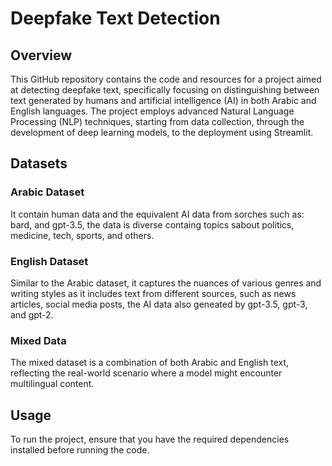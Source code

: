 # Deepfake Text Detection
## Overview
This GitHub repository contains the code and resources for a project aimed at detecting deepfake text, specifically focusing on distinguishing between text generated by humans and artificial intelligence (AI) in both Arabic and English languages. The project employs advanced Natural Language Processing (NLP) techniques, starting from data collection, through the development of deep learning models, to the deployment using Streamlit.
## Datasets
### Arabic Dataset
It contain human data and the equivalent AI data from sorches such as: bard, and gpt-3.5, the data is diverse containg topics sabout politics, medicine, tech, sports, and others.
### English Dataset
Similar to the Arabic dataset, it captures the nuances of various genres and writing styles as it includes text from different sources, such as news articles, social media posts, the AI data also geneated by gpt-3.5, gpt-3, and gpt-2.
### Mixed Data
The mixed dataset is a combination of both Arabic and English text, reflecting the real-world scenario where a model might encounter multilingual content.
## Usage
To run the project, ensure that you have the required dependencies installed before running the code.
